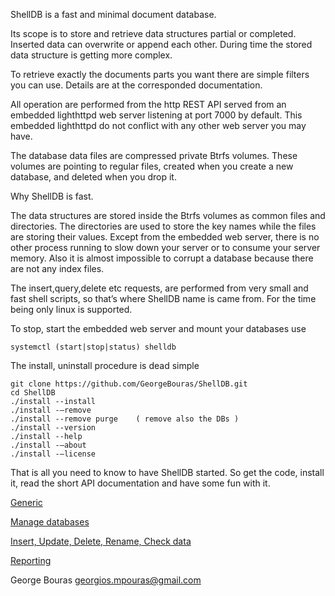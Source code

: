 ShellDB is a fast and minimal document database.

Its scope is to store and retrieve data structures partial or completed. Inserted data can overwrite or append each other. During time the stored data structure is getting more complex.

To retrieve exactly the documents parts you want there are simple filters you can use. Details are at the corresponded documentation.

All operation are performed from the http REST API served from an embedded lighthttpd web server listening at port 7000 by default. This embedded lighthttpd do not conflict with any other web server you may have.

The database data files are compressed private Btrfs volumes. These volumes are pointing to regular files, created when you create a new database, and deleted when you drop it.

Why ShellDB is fast.

The data structures are stored inside the Btrfs volumes as common files and directories.  The directories are used to store the key names while the files are storing their values.
Except from the embedded web server, there is no other process running to slow down your server or to consume your server memory. Also it is almost impossible to corrupt a database because there are not any index files.

The insert,query,delete etc requests, are performed from very small and fast shell scripts, so that’s where ShellDB name is came from. For the time being only linux is supported.

To stop, start the embedded web server and mount your databases use

	systemctl (start|stop|status) shelldb

The install, uninstall procedure is dead simple

	git clone https://github.com/GeorgeBouras/ShellDB.git
	cd ShellDB
	./install --install
	./install -–remove
	./install --remove purge	( remove also the DBs )
	./install --version
	./install --help
	./install -–about
	./install -–license

That is all you need to know to have ShellDB started. So get the code, install it, read the short API documentation and have some fun with it.

<a href="https://github.com/GeorgeBouras/ShellDB/blob/master/documentation/01%20generic.txt">Generic</a>

<a href="https://github.com/GeorgeBouras/ShellDB/blob/master/documentation/02%20manage%20databases.txt">Manage databases</a>

<a href="https://github.com/GeorgeBouras/ShellDB/blob/master/documentation/03%20insert%2C%20update%2C%20delete%20data.txt">Insert, Update, Delete, Rename, Check data</a>

<a href="https://github.com/GeorgeBouras/ShellDB/blob/master/documentation/04%20query.txt">Reporting</a>

George Bouras
georgios.mpouras@gmail.com
